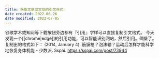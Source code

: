```yaml
---
title: 获取文献或文章的引文格式
date created: 2022-06-26
date modified: 2022-07-05
---
```

谷歌学术或知网等下载按钮旁边都有『引用』字样可以直接复制引文格式。
今天发现一个[[chrome|edge]]的引用功能，可以智能识别网站，然后引用。碉堡了。
复制出的格式如下：
(2014, January 4). 筋膜枪？泡沫轴？运动后怎样才能科学地恢复身体机能 - 少数派. Sspai. <https://sspai.com/post/73944>
